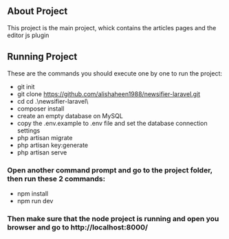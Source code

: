 
## About Project

This project is the main project, whick contains the articles pages and the editor js plugin

## Running Project
These are the commands you should execute one by one to run the project:
- git init
- git clone https://github.com/alishaheen1988/newsifier-laravel.git
- cd cd .\newsifier-laravel\
- composer install
- create an empty database on MySQL
- copy the .env.example to .env file and set the database connection settings
- php artisan migrate
- php artisan key:generate
- php artisan serve  
### Open another command prompt and go to the project folder, then run these 2 commands:
- npm install
- npm run dev
### Then make sure that the node project is running and open you browser and go to http://localhost:8000/ 